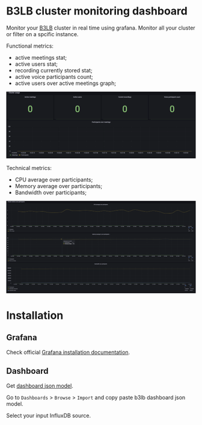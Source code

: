 # B3LB cluster monitoring dashboard

Monitor your [B3LB](https://github.com/SLedunois/b3lb) cluster in real time using grafana. Monitor all your cluster or filter on a spcific instance.

Functional metrics:
- active meetings stat;
- active users stat;
- recording currently stored stat;
- active voice participants count;
- active users over active meetings graph;

<p align="center">
<img src="assets/cluster_usage.png" alt="Cluster usage" />
</p>

Technical metrics:
- CPU average over participants;
- Memory average over participants;
- Bandwidth over participants;

<p align="center">
<img src="assets/cluster_metrics.png" alt="Cluster metrics" />
</p>

# Installation
## Grafana
Check official [Grafana installation documentation](https://grafana.com/docs/grafana/latest/).

## Dashboard
Get [dashboard json model](https://github.com/SLedunois/b3lb-cluster-monitoring/blob/main/grafana/B3LB%20cluster%20monitoring.json).

Go to `Dashboards` > `Browse` > `Import` and copy paste b3lb dashboard json model.

Select your input InfluxDB source.